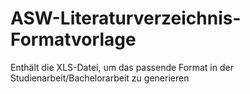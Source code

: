 # ASW-Literaturverzeichnis-Formatvorlage
Enthält die XLS-Datei, um das passende Format in der Studienarbeit/Bachelorarbeit zu generieren
